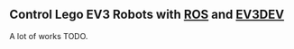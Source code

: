 ## Control Lego EV3 Robots with [ROS](http://wiki.ros.org/) and [EV3DEV](https://github.com/ev3dev)
A lot of works TODO.
